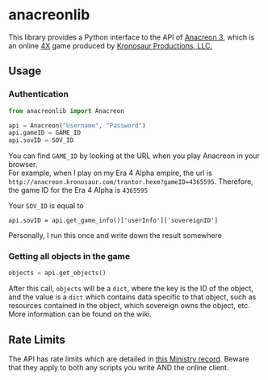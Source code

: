 # anacreonlib

This library provides a Python interface to the API of [Anacreon 3](https://anacreon.kronosaur.com), which is an online [4X](https://en.wikipedia.org/wiki/4X) game produced by [Kronosaur Productions, LLC.](http://kronosaur.com/)

## Usage


### Authentication

```python
from anacreonlib import Anacreon

api = Anacreon("Username", "Password")
api.gameID = GAME_ID
api.sovID = SOV_ID
```

You can find `GAME_ID` by looking at the URL when you play Anacreon in your browser.  
For example, when I play on my Era 4 Alpha empire, the url is `http://anacreon.kronosaur.com/trantor.hexm?gameID=4365595`. Therefore, the 
game ID for the Era 4 Alpha is `4365595`

Your `SOV_ID` is equal to 

```
api.sovID = api.get_game_info()['userInfo']['sovereignID']
```

Personally, I run this once and write down the result somewhere

### Getting all objects in the game

```python
objects = api.get_objects()
```

After this call, `objects` will be a `dict`, where the key is the ID of the object, and the value is a `dict` which 
contains data specific to that object, such as resources contained in the object, which sovereign owns the object, etc. More information can be found on the wiki. 


## Rate Limits

The API has rate limits which are detailed in [this Ministry record](https://ministry.kronosaur.com/record.hexm?id=79981). Beware that they apply to both any scripts you write AND the online client.
